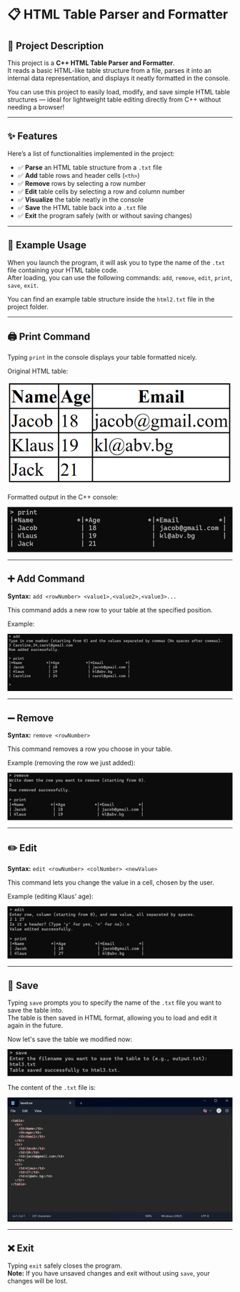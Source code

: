 # 📋 HTML Table Parser and Formatter

## 📝 Project Description

This project is a **C++ HTML Table Parser and Formatter**.  
It reads a basic HTML-like table structure from a file, parses it into an internal data representation, and displays it neatly formatted in the console.

You can use this project to easily load, modify, and save simple HTML table structures — ideal for lightweight table editing directly from C++ without needing a browser!

---

## ✨ Features

Here’s a list of functionalities implemented in the project:

- ✅ **Parse** an HTML table structure from a `.txt` file
- ✅ **Add** table rows and header cells (`<th>`)
- ✅ **Remove** rows by selecting a row number
- ✅ **Edit** table cells by selecting a row and column number
- ✅ **Visualize** the table neatly in the console
- ✅ **Save** the HTML table back into a `.txt` file
- ✅ **Exit** the program safely (with or without saving changes)

---

## 📂 Example Usage

When you launch the program, it will ask you to type the name of the `.txt` file containing your HTML table code.  
After loading, you can use the following commands: `add`, `remove`, `edit`, `print`, `save`, `exit`.

You can find an example table structure inside the `html2.txt` file in the project folder.

---

## 🖨️ Print Command
Typing `print` in the console displays your table formatted nicely.

Original HTML table:

![Table example](Project/images/HTML_Table.png)

Formatted output in the C++ console:

![C++ Table](Project/images/C++_Table.png)

---

## ➕ Add Command
**Syntax:**  `add <rowNumber> <value1>,<value2>,<value3>...`

This command adds a new row to your table at the specified position.

Example:


![C++ AddRow](Project/images/Add_exmpl.png)

---

## ➖ Remove
**Syntax:** `remove <rowNumber>`

This command removes a row you choose in your table.

Example (removing the row we just added):

![C++ RemoveRow](Project/images/Remove_exmpl.png)

---

## ✏️ Edit
**Syntax:** `edit <rowNumber> <colNumber> <newValue>`

This command lets you change the value in a cell, chosen by the user.

Example (editing Klaus' age):

![C++ EditRow](Project/images/Edit_exmpl.png)

---

## 💾 Save
Typing `save` prompts you to specify the name of the `.txt` file you want to save the table into.  
The table is then saved in HTML format, allowing you to load and edit it again in the future.

Now let's save the table we modified now:

![C++ EditRow](Project/images/Save_exmpl.png)

The content of the `.txt` file is:

![C++ EditRow](Project/images/HTML_Save_exmpl.png)

---

## ❌ Exit
Typing `exit` safely closes the program.  
**Note:** If you have unsaved changes and exit without using `save`, your changes will be lost.
